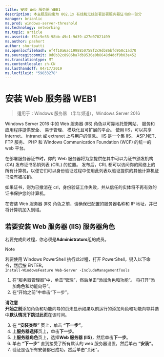 ```yaml
---
title: 安装 Web 服务器 WEB1
description: 本主题是指南为 802.1x 有线和无线部署部署服务器证书的一部分
manager: brianlic
ms.prod: windows-server-threshold
ms.technology: networking
ms.topic: article
ms.assetid: f51c9e38-98bb-49c1-9d39-427d07021499
ms.author: pashort
author: shortpatti
ms.openlocfilehash: ef4f10a6ac1998850758f2c9db86bfd950c1ad70
ms.sourcegitcommit: 0d0b32c8986ba7db9536e0b8648d4ddf9b03e452
ms.translationtype: MT
ms.contentlocale: zh-CN
ms.lasthandoff: 04/17/2019
ms.locfileid: "59833278"
---
```

# <a name="install-the-web-server-web1"></a>安装 Web 服务器 WEB1

>适用于：Windows 服务器 （半年频道），Windows Server 2016

Windows Server 2016 中的 Web 服务器 (IIS) 角色以可靠地托管网站、 服务和应用程序提供安全、 易于管理、 模块化且可扩展的平台。 使用 IIS，可以共享 Internet、 intranet 或 extranet 上与用户的信息。 IIS 是一个集 IIS、 ASP.NET、 FTP 服务、 PHP 和 Windows Communication Foundation (WCF) 的统一的 web 平台。  

在部署服务器证书时，你的 Web 服务器将为您提供在其中可以为证书颁发机构 (CA) 发布证书吊销列表 (CRL) 的位置。 发布后，CRL 都可以访问你的网络上的所有计算机，以便它们可以身份验证过程中使用此列表以验证提供的其他计算机证书没有被吊销。   

如果证书，则为已撤消在 crl，身份验证工作失败，并从信任的实体将不再有效的证书保护您的计算机。  

在安装 Web 服务器 (IIS) 角色之前，请确保已配置的服务器名称和 IP 地址，并已将计算机加入到域。  

## <a name="to-install-the-web-server-iis-server-role"></a>若要安装 Web 服务器 (IIS) 服务器角色  
若要完成此过程，你必须是**Administrators**组的成员。  

>[!NOTE]  
>若要使用 Windows PowerShell 执行此过程，打开 PowerShell，键入以下命令，然后按 ENTER。  
`Install-WindowsFeature Web-Server -IncludeManagementTools`  

1.  在“服务器管理器”中，单击“管理”，然后单击“添加角色和功能”。 将打开“添加角色和功能向导”。  
2.  在“开始之前”中单击“下一步”。  

**请注意**   
**开始之前**添加角色和功能向导的页未显示如果以前运行的添加角色和功能向导并选中**默认情况下跳过此页**在该时间。  

3.  在 **“安装类型”** 页上，单击 **“下一步”**。  
4.  上**服务器选择**页上，单击**下一步**。  
5.  上**服务器角色**页上，选择**Web 服务器 (IIS)**，然后单击**下一步**。  
6.  单击 **“下一步”** 直到接受了所有默认的 web 服务器设置，然后单击 **“安装”**。  
7.  验证是否所有安装都已成功，然后单击“关闭”。
